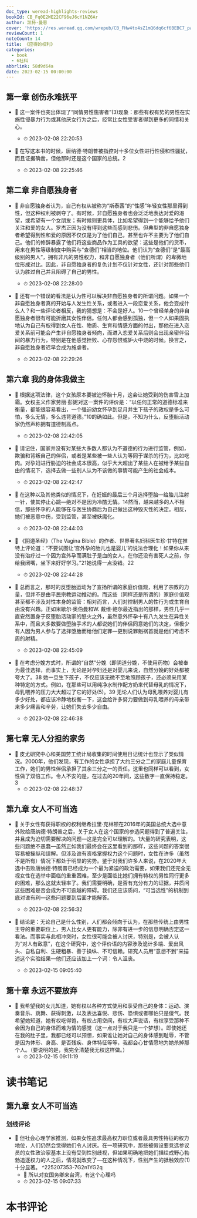 ```yaml
---
doc_type: weread-highlights-reviews
bookId: CB_Fq0E2WE22CF96eJ6cY1NZ6Ar
author: 凯特·曼恩
cover: 'https://res.weread.qq.com/wrepub/CB_FHw4to4sZ1mQ6dq6cf6BEBC7_parsecover'
reviewCount: 1
noteCount: 14
title: 《应得的权利》
categories:
  - book
  - 6社科
abbrlink: 58d9d64a
date: 2023-02-15 00:00:00
---
```



## 第一章 创伤永难抚平


- 📌 这一案件也突出体现了“同情男性施害者”(3)现象：那些有权有势的男性在实施性侵暴力行为或其他厌女行为之后，经常比女性受害者得到更多的同情和关心。 
    - ⏱ 2023-02-08 22:20:53 

- 📌 在写这本书的时候，唐纳德·特朗普被指控对十多位女性进行性侵和性骚扰，而且证据确凿，但他那时还是这个国家的总统。2 
    - ⏱ 2023-02-08 22:25:46 
## 第二章 非自愿独身者


- 📌 非自愿独身者认为，自己有权从被称为“斯泰茜”的“性感”年轻女性那里得到性，但这种权利被剥夺了。有时候，非自愿独身者也会泛泛地表达对爱的渴望，或希望有一个女朋友；有时候则更具体，比如希望得到一个能够给予他们关注和爱的女人。罗杰正因为没有得到这些而感到悲伤。但典型的非自愿独身者希望得到性和爱的原因不仅仅是为了他们自己，甚至也许不主要为了他们自己。他们的修辞暴露了他们将这些商品作为工具的欲望：这些是他们的货币，用来在男性等级制度中购买与“查德们”相当的地位。他们认为“查德们”是“最高级别的男人”，拥有非凡的男性权力，和非自愿独身者（他们所谓）的卑微地位形成对比。因此，非自愿独身者的复仇计划不仅针对女性，还针对那些他们认为胜过自己并且阻碍了自己的男性。 
    - ⏱ 2023-02-08 22:28:00 

- 📌 还有一个错误的看法是认为性可以解决非自愿独身者的所谓问题。如果一个非自愿独身者真的开始与人发生性关系，或者进入一段恋爱关系，他会变成什么人？和一些评论者相反，我的猜想是：不会是好人。10一个曾经单身的非自愿独身者很有可能折磨其女性伴侣。任何人都会感到孤独，但一个人如果固执地认为自己有权得到女人在性、物质、生育和情感方面的付出，那他在进入恋爱关系前可能会产生非自愿独身者倾向，而进入恋爱关系后则会出现亲密伴侣间的暴力行为，特别是在他感觉挫败、心存怨恨或妒火中烧的时候。换言之，非自愿独身者迟早会成为施虐者。 
    - ⏱ 2023-02-08 22:29:26 
## 第六章 我的身体我做主


- 📌 根据这项法律，这个女孩原本要被迫怀胎十月，这会让她受到的伤害雪上加霜。女权主义作家劳丽·彭妮对这一案件的评价是：“以任何正常的道德标准来衡量，都能很容易看出，一个强迫幼女怀孕到足月并生下孩子的政权是多么可怕，多么无情，多么违背道德。”10的确如此。但是，不知为什么，反堕胎活动家仍然声称拥有道德制高点。 
    - ⏱ 2023-02-08 22:42:05 

- 📌 请记住，国家并没有对某些大多数人都认为不道德的行为进行监管，例如，欺骗和背叛自己的伴侣，或者是某些被一些人认为等同于谋杀的行为，比如吃肉。对孕妇进行胁迫的社会成本很高，似乎大大超出了某些人在被给予某些自由的情况下，选择去做一些别人认为不该做的事情可能产生的社会成本。 
    - ⏱ 2023-02-08 22:42:47 

- 📌 在这种以及其他类似的情况下，在妊娠的最后三个月选择堕胎—给胎儿注射一针，使其停止心跳—绝对不是因为冷酷无情。14然而，越来越多的人不相信，那些怀孕的人能够在与医生协商后为自己做出这种毁灭性的决定。相反，她们被恶意中伤，受到监管，甚至被妖魔化。 
    - ⏱ 2023-02-08 22:44:03 

- 📌 《阴道圣经》（The Vagina Bible）的作者、世界著名妇科医生珍·甘特在推特上评论道：“不要试图让‘宫外孕的胎儿也是婴儿’的说法合理化！如果你从来没有治疗过一个因为宫外孕而满肚子是血的女人，在你还没有害死人之前，你给我闭嘴，坐下来好好学习。”21她说得一点没错。22 
    - ⏱ 2023-02-08 22:44:28 

- 📌 总而言之，那时的反堕胎运动为了宣扬所谓的家庭价值观，利用了宗教的力量，但并不是由平民宗教运动推动的。而这些（同样还是所谓的）家庭价值观甚至都不涉及对性本身的监管：相对而言，人们对控制男人的性行为或生育自由没有兴趣。正如米歇尔·奥伯曼和W. 戴维·鲍尔最近指出的那样，男性几乎一直安然置身于反堕胎活动家的怒火之外，虽然意外怀孕十有八九发生在异性关系中，而且大多数要做堕胎手术的人都说她们的伴侣同意她们的决定，但极少有人因为男人参与了选择堕胎而给他们定罪—更别说罪魁祸首就是他们考虑不周的射精。 
    - ⏱ 2023-02-08 22:45:09 

- 📌 在考虑分娩方式时，所谓的“自然”分娩（即阴道分娩，不使用药物）会被奉为最佳选择，而事实上，无论是对孕妇还是对婴儿来说，自然分娩的好处都被夸大了。38 她一旦生下孩子，不仅应该无微不至地照顾孩子，还必须采用某种特定的方式。例如，在那些可以用纯净水制作配方奶来代替母乳的情况下，母乳喂养的压力大大超过了它的好处(5)。39 无论人们认为母乳喂养对婴儿有多少好处，都应该冷静地权衡一下，这会给许多努力要做到母乳喂养的母亲带来多少痛苦和辛劳，让她们失去多少自由。 
    - ⏱ 2023-02-08 22:46:38 
## 第七章 无人分担的家务


- 📌 皮尤研究中心和美国劳工统计局收集的时间使用日记统计也显示了类似情况。2000年，他们发现，有工作的女性承担了大约三分之二的家庭儿童保育工作，她们的男性伴侣承担了其余三分之一的责任。这里也同样可以看到，女性做了双倍工作。令人不安的是，在过去的20年间，这些数字一直保持稳定。3 
    - ⏱ 2023-02-08 22:48:37 
## 第九章 女人不可当选


- 📌 关于女性有获得职权的权利继希拉里·克林顿在2016年的美国总统大选中意外败给唐纳德·特朗普之后，关于女人在这个国家的参选问题得到了普遍关注，并且成为迫切需要解决的问题—这是完全可以理解的。1大量的研究表明，这些问题绝不愚蠢—虽然正如我们最终会在这里看到的那样，这些问题的答案很容易被操纵和误解。但涉及谁有资格掌握权力这个问题时，女性在许多（虽然不是所有）情况下都处于明显的劣势。鉴于对我们许多人来说，在2020年大选中击败唐纳德·特朗普已经成为一个最为紧迫的政治需要，如果我们还完全无视女性在选举中面临的重重困难，至少是面临比她们拥有特权的男性同行更多的困难，那么这就太轻率了。我们需要明确，是否有充分有力的证据，并质问这些困难是否会成为不可逾越的障碍。我们还应该质问，“可当选性”的机制到底对谁有利—这些问题要到后面才能解答。 
    - ⏱ 2023-02-08 22:56:32 

- 📌 结论是：无论自己是什么性别，人们都会倾向于认为，在那些传统上由男性主导的重要职位上，男人比女人更有能力，除非有进一步的信息明确否定这一看法。而事实与此相冲突时，女性很可能会被人讨厌，特别是，会被人认为“对人有敌意”，在这个研究中，这个评价语的内容涉及诡计多端、爱出风头、自私自利、生硬粗暴、善于操纵、不可信赖。研究人员用“意想不到”来描述这个实验结果—他们还应该加上一个词：令人沮丧。 
    - ⏱ 2023-02-15 09:05:40 

## 第十章 永远不要放弃


- 📌 我希望我的女儿知道，她有权以各种方式使用和享受自己的身体：运动、演奏音乐、跳舞、获得刺激，以及表达喜悦、悲伤、恐惧或者哪怕只是傻气。我希望她知道，她有权吃得饱，有权占用空间，有权大声说话，有权享受那种不会因为自己的身体而难为情的感觉（这一点对于我只是一个梦想）。即使她还在我的肚子里，我都已经可以预想，如果谁让她对自己的身体感到耻辱，不管是因为体形、身高、是否残疾、身体特征等等，我都会心甘情愿地为她杀掉那个人。（要说明的是，我完全清楚我无权这样做。） 
    - ⏱ 2023-02-15 09:11:19 

# 读书笔记

## 第九章 女人不可当选

### 划线评论
- 📌 但社会心理学家推测，如果女性追求最高权力职位或者最具男性特征的权力地位，人们仍然会觉得她们令人讨厌。在一项研究中，那些被假设要竞选参议员的女性政治家基本上没有受到性别歧视，但如果明确地把她们描绘成野心勃勃追逐权力的人之后，情况就改变了—在这种情况下，性别产生的抵触效应(1)十分显著。  ^225207353-7G2n1YG2q
    - 💭 所以对女国务卿来台湾，有这个心理吗
    - ⏱ 2023-02-15 09:07:33


# 本书评论

